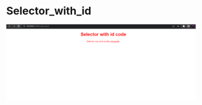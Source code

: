 # Selector_with_id
![alt text](https://github.com/Shadymademe/Selector_with_id/blob/main/selector.png?raw=true)
